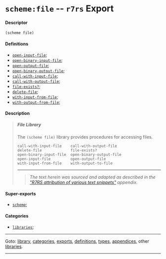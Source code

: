 

<a id='export__r7rs__scheme_3a_file'></a>

# `scheme:file` -- `r7rs` Export


<a id='export__r7rs__scheme_3a_file__descriptor'></a>

#### Descriptor

````
(scheme file)
````


<a id='export__r7rs__scheme_3a_file__definitions'></a>

#### Definitions

 * [`open-input-file`](../../r7rs/definitions/open-input-file.md#definition__r7rs__open-input-file);
 * [`open-binary-input-file`](../../r7rs/definitions/open-binary-input-file.md#definition__r7rs__open-binary-input-file);
 * [`open-output-file`](../../r7rs/definitions/open-output-file.md#definition__r7rs__open-output-file);
 * [`open-binary-output-file`](../../r7rs/definitions/open-binary-output-file.md#definition__r7rs__open-binary-output-file);
 * [`call-with-input-file`](../../r7rs/definitions/call-with-input-file.md#definition__r7rs__call-with-input-file);
 * [`call-with-output-file`](../../r7rs/definitions/call-with-output-file.md#definition__r7rs__call-with-output-file);
 * [`file-exists?`](../../r7rs/definitions/file-exists_3f.md#definition__r7rs__file-exists_3f);
 * [`delete-file`](../../r7rs/definitions/delete-file.md#definition__r7rs__delete-file);
 * [`with-input-from-file`](../../r7rs/definitions/with-input-from-file.md#definition__r7rs__with-input-from-file);
 * [`with-output-from-file`](../../r7rs/definitions/with-output-from-file.md#definition__r7rs__with-output-from-file);


<a id='export__r7rs__scheme_3a_file__description'></a>

#### Description

> ##### File Library
> 
> The `(scheme file)` library provides procedures for accessing
> files.
> 
> ````
> call-with-input-file    call-with-output-file
> delete-file             file-exists?
> open-binary-input-file  open-binary-output-file
> open-input-file         open-output-file
> with-input-from-file    with-output-to-file
> ````
> 
> 
> ----
> > *The text herein was sourced and adapted as described in the ["R7RS attribution of various text snippets"](../../r7rs/appendices/attribution.md#appendix__r7rs__attribution) appendix.*


<a id='export__r7rs__scheme_3a_file__super-exports'></a>

#### Super-exports

 * [`scheme`](../../r7rs/exports/scheme.md#export__r7rs__scheme);


<a id='export__r7rs__scheme_3a_file__categories'></a>

#### Categories

 * [`libraries`](../../r7rs/categories/libraries.md#category__r7rs__libraries);

----

Goto: [library](../../r7rs/_index.md#library__r7rs), [categories](../../r7rs/categories/_index.md#toc__r7rs__categories), [exports](../../r7rs/exports/_index.md#toc__r7rs__exports), [definitions](../../r7rs/definitions/_index.md#toc__r7rs__definitions), [types](../../r7rs/types/_index.md#toc__r7rs__types), [appendices](../../r7rs/appendices/_index.md#toc__r7rs__appendices), other [libraries](../../_libraries.md#toc__libraries).

----

